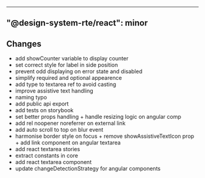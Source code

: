 ---
  "@design-system-rte/react": minor
  ---
  
  ## Changes

- add showCounter variable to display counter
- set correct style for label in side position
- prevent odd displaying on error state and disabled
- simplify required and optional appearence
- add type to textarea ref to avoid casting
- improve assistive text handling
- naming typo
- add public api export
- add tests on storybook
- set better props handling + handle resizing logic on angular comp
- add rel noopener noreferrer on external link
- add auto scroll to top on blur event
- harmonise border style on focus + remove showAssistiveTextIcon prop + add link component on angular textarea
- add react textarea stories
- extract constants in core
- add react textarea component
- update changeDetectionStrategy for angular components
